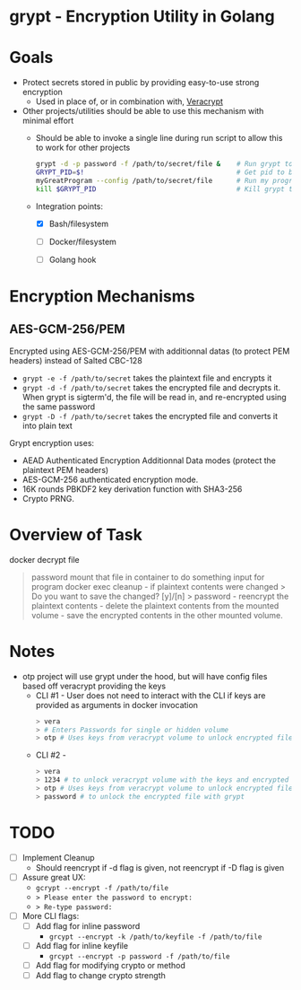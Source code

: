 # grypt - Encryption Utility in Golang

# Goals
  * Protect secrets stored in public by providing easy-to-use strong encryption
    * Used in place of, or in combination with, [Veracrypt](https://en.wikipedia.org/wiki/VeraCrypt)
  * Other projects/utilities should be able to use this mechanism with minimal effort
    * Should be able to invoke a single line during run script to allow this to work for other projects
    
      ```bash
      grypt -d -p password -f /path/to/secret/file &    # Run grypt to decrypt the file and send it to background
      GRYPT_PID=$!                                      # Get pid to be able to easily kill it later
      myGreatProgram --config /path/to/secret/file      # Run my program using file now decrypted to plaintext
      kill $GRYPT_PID                                   # Kill grypt to automatically re-encrypt the file
      ```
    * Integration points:
        - [x] Bash/filesystem
        - [ ] Docker/filesystem
        - [ ] Golang hook
    

# Encryption Mechanisms

## AES-GCM-256/PEM
Encrypted using AES-GCM-256/PEM with additionnal datas (to protect PEM headers) instead of Salted CBC-128
  - `grypt -e -f /path/to/secret` takes the plaintext file and encrypts it
  - `grypt -d -f /path/to/secret` takes the encrypted file and decrypts it. When grypt is sigterm'd, the file will be read in, and re-encrypted using the same password
  - `grypt -D -f /path/to/secret` takes the encrypted file and converts it into plain text

Grypt encryption uses:
  - AEAD Authenticated Encryption Additionnal Data modes (protect the plaintext PEM headers)
  - AES-GCM-256 authenticated encryption mode.
  - 16K rounds PBKDF2 key derivation function with SHA3-256
  - Crypto PRNG.
  

# Overview of Task
docker decrypt file
> password
mount that file in container to do something
> input for program
docker exec cleanup
    - if plaintext contents were changed
        > Do you want to save the changed? [y]/[n]
        > password
    - reencrypt the plaintext contents
    - delete the plaintext contents from the mounted volume
    - save the encrypted contents in the other mounted volume.


# Notes
  * otp project will use grypt under the hood, but will have config files based off veracrypt providing the keys
    * CLI #1 - User does not need to interact with the CLI if keys are provided as arguments in docker invocation
        ```bash
        > vera
        > # Enters Passwords for single or hidden volume
        > otp # Uses keys from veracrypt volume to unlock encrypted files
        ```
    * CLI #2 -
        ```bash
        > vera
        > 1234 # to unlock veracrypt volume with the keys and encrypted files
        > otp # Uses keys from veracrypt volume to unlock encrypted files
        > password # to unlock the encrypted file with grypt
        ```





# TODO
  - [ ] Implement Cleanup
    * Should reencrypt if -d flag is given, not reencrypt if -D flag is given
  - [ ] Assure great UX:
    * `gcrypt --encrypt -f /path/to/file`
    * `> Please enter the password to encrypt:`
    * `> Re-type password:`
  - [ ] More CLI flags:
    - [ ] Add flag for inline password
      * `grcypt --encrypt -k /path/to/keyfile -f /path/to/file`
    - [ ] Add flag for inline keyfile
      * `grcypt --encrypt -p password -f /path/to/file`
    - [ ] Add flag for modifying crypto or method
    - [ ] Add flag to change crypto strength